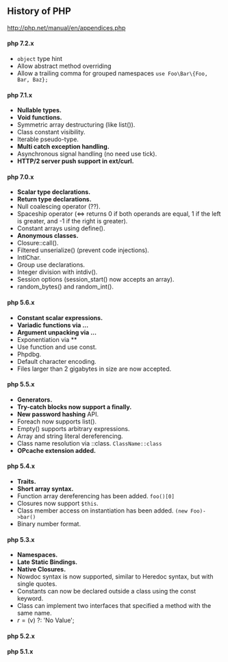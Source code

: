 History of PHP
-

http://php.net/manual/en/appendices.php

#### php 7.2.x

* `object` type hint
* Allow abstract method overriding
* Allow a trailing comma for grouped namespaces `use Foo\Bar\{Foo, Bar, Baz};`

#### php 7.1.x

* **Nullable types.**
* **Void functions.**
* Symmetric array destructuring (like list()).
* Class constant visibility.
* Iterable pseudo-type.
* **Multi catch exception handling.**
* Asynchronous signal handling (no need use tick).
* **HTTP/2 server push support in ext/curl.**

#### php 7.0.x

* **Scalar type declarations.**
* **Return type declarations.**
* Null coalescing operator (??).
* Spaceship operator (<=> returns 0 if both operands are equal, 1 if the left is greater, and -1 if the right is greater).
* Constant arrays using define().
* **Anonymous classes.**
* Closure::call().
* Filtered unserialize() (prevent code injections).
* IntlChar.
* Group use declarations.
* Integer division with intdiv().
* Session options (session_start() now accepts an array).
* random_bytes() and random_int().

#### php 5.6.x

* **Constant scalar expressions.**
* **Variadic functions via ...**
* **Argument unpacking via ...**
* Exponentiation via **
* Use function and use const.
* Phpdbg.
* Default character encoding.
* Files larger than 2 gigabytes in size are now accepted.

#### php 5.5.x

* **Generators.**
* **Try-catch blocks now support a finally.**
* **New password hashing** API.
* Foreach now supports list().
* Empty() supports arbitrary expressions.
* Array and string literal dereferencing.
* Class name resolution via ::class. `ClassName::class`
* **OPcache extension added.**

#### php 5.4.x

* **Traits.**
* **Short array syntax.**
* Function array dereferencing has been added. `foo()[0]`
* Closures now support `$this`.
* Class member access on instantiation has been added. `(new Foo)->bar()`
* Binary number format.

#### php 5.3.x

* **Namespaces.**
* **Late Static Bindings.**
* **Native Closures.**
* Nowdoc syntax is now supported, similar to Heredoc syntax, but with single quotes.
* Constants can now be declared outside a class using the const keyword.
* Class can implement two interfaces that specified a method with the same name.
* $r = ($v) ?: 'No Value';

#### php 5.2.x

#### php 5.1.x
